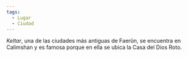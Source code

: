 ```yaml
---
tags:
  - Lugar
  - Ciudad
---
```

_Keltar_, una de las ciudades más antiguas de Faerûn, se encuentra en Calimshan y es famosa porque en ella se ubica la Casa del Dios Roto.

[](https://forgottenrealms.fandom.com/wiki/Calimshan?file=Calimshan_2e.jpg)